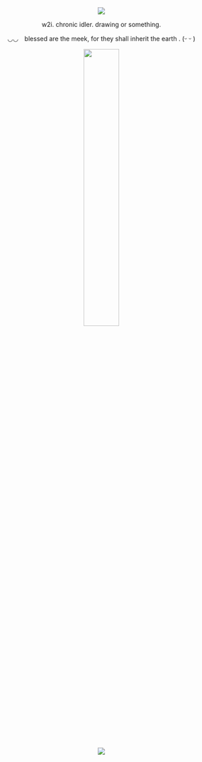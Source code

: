 <div align="center">
  <img src="https://files.catbox.moe/w9q3bg.png">
</div>
<p align="center">w2i. chronic idler. drawing or something. </p>
<p align="center">◡◡⠀ blessed are the meek, for they shall inherit the earth  .   (ᵕ ᵕ )</p
</div>
<div align="center">
  <img width = "40%" src="https://files.catbox.moe/95dmxq.png">
</div>
<div align="center">

![](https://komarev.com/ghpvc/?username=dearzenitsu&label=zenitsu+lovers&style=plastic&color=FFB154=base=399)
